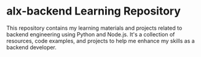 # alx-backend Learning Repository

This repository contains my learning materials and projects related to backend engineering using Python and Node.js. It's a collection of resources, code examples, and projects to help me enhance my skills as a backend developer.
